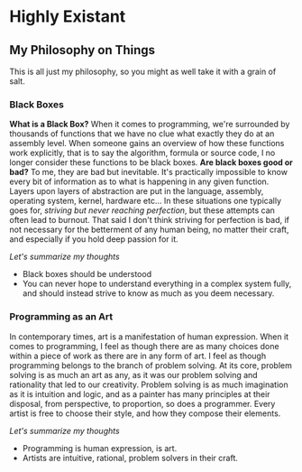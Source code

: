 # Highly Existant

## My Philosophy on Things
This is all just my philosophy, so you might as well take it with a grain of salt.

### Black Boxes

**What is a Black Box?** When it comes to programming, we're surrounded by thousands of functions that we have no clue what exactly they do at an assembly level. When someone gains an overview of how these functions work explicitly, that is to say the algorithm, formula or source code, I no longer consider these functions to be black boxes. **Are black boxes good or bad?** To me, they are bad but inevitable. It's practically impossible to know every bit of information as to what is happening in any given function. Layers upon layers of abstraction are put in the language, assembly, operating system, kernel, hardware etc... In these situations one typically goes for, *striving but never reaching perfection*, but these attempts can often lead to burnout. That said I don't think striving for perfection is bad, if not necessary for the betterment of any human being, no matter their craft, and especially if you hold deep passion for it.

*Let's summarize my thoughts*
* Black boxes should be understood
* You can never hope to understand everything in a complex system fully, and should instead strive to know as much as you deem necessary.

### Programming as an Art
In contemporary times, art is a manifestation of human expression. When it comes to programming, I feel as though there are as many choices done within a piece of work as there are in any form of art. I feel as though programming belongs to the branch of problem solving. At its core, problem solving is as much an art as any, as it was our problem solving and rationality that led to our creativity. Problem solving is as much imagination as it is intuition and logic, and as a painter has many principles at their disposal, from perspective, to proportion, so does a programmer. Every artist is free to choose their style, and how they compose their elements. 

*Let's summarize my thoughts*
* Programming is human expression, is art.
* Artists are intuitive, rational, problem solvers in their craft.